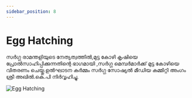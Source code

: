 ```yaml
---
sidebar_position: 8
---
```

# Egg Hatching
സർഗ്ഗ രാമന്തളിയുടെ നേത്യത്വത്തിൽ,മുട്ട കോഴി കൃഷിയെ പ്രോൽസാഹിപ്പിക്കുന്നതിന്റെ ഭാഗമായി ,സർഗ്ഗ മെമ്പർമാർക്ക് മുട്ട കോഴിയെ വിതരണം ചെയ്തു.ഉൽഘാടന കർമ്മം സർഗ്ഗ സോഷ്യൽ മീഡിയ കമ്മിറ്റി അംഗം ശ്രീ അഖിൽ.കെ.പി നിർവ്വഹിച്ചു.

![Egg Hatching](/img/2018/egg-hatching/1.jpg)